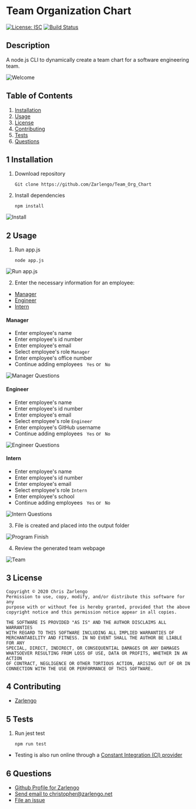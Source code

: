 # Team Organization Chart
[![License: ISC](https://img.shields.io/badge/License-ISC-blue.svg)](https://opensource.org/licenses/ISC)
[![Build Status](https://travis-ci.com/Zarlengo/Team_Org_Chart.svg?branch=master)](https://travis-ci.com/Zarlengo/Team_Org_Chart)

## Description
A node.js CLI to dynamically create a team chart for a software engineering team.

![Welcome](./Assets/welcome.jpg)

## Table of Contents

1. [Installation](#1-installation)
2. [Usage](#2-usage)
3. [License](#3-license)
4. [Contributing](#4-contributing)
5. [Tests](#5-tests)
6. [Questions](#6-questions)

## 1 Installation
1. Download repository
	```
	Git clone https://github.com/Zarlengo/Team_Org_Chart
	```
2. Install dependencies
	```
	npm install
	```
 
![Install](./Assets/install.gif)

## 2 Usage

1. Run app.js
	```
	node app.js
	```

![Run app.js](./Assets/app_js.gif)

2. Enter the necessary information for an employee:
* [Manager](#manager)
* [Engineer](#engineer)
* [Intern](#intern)


#### Manager
* Enter employee's name
* Enter employee's id number
* Enter employee's email
* Select employee's role ```Manager```
* Enter employee's office number
* Continue adding employees ``` Yes``` or ``` No```

![Manager Questions](./Assets/manager.gif)

#### Engineer
* Enter employee's name
* Enter employee's id number
* Enter employee's email
* Select employee's role ```Engineer```
* Enter employee's GitHub username
* Continue adding employees ``` Yes``` or ``` No```

![Engineer Questions](./Assets/engineer.gif)

#### Intern
* Enter employee's name
* Enter employee's id number
* Enter employee's email
* Select employee's role ```Intern```
* Enter employee's school
* Continue adding employees ``` Yes``` or ``` No```

![Intern Questions](./Assets/intern.gif)

3. File is created and placed into the output folder

![Program Finish](./Assets/finish.jpg)

4. Review the generated team webpage

![Team](./Assets/team.jpg) 

## 3 License
    Copyright © 2020 Chris Zarlengo
    Permission to use, copy, modify, and/or distribute this software for any
    purpose with or without fee is hereby granted, provided that the above
    copyright notice and this permission notice appear in all copies.

    THE SOFTWARE IS PROVIDED "AS IS" AND THE AUTHOR DISCLAIMS ALL WARRANTIES
    WITH REGARD TO THIS SOFTWARE INCLUDING ALL IMPLIED WARRANTIES OF
    MERCHANTABILITY AND FITNESS. IN NO EVENT SHALL THE AUTHOR BE LIABLE FOR ANY
    SPECIAL, DIRECT, INDIRECT, OR CONSEQUENTIAL DAMAGES OR ANY DAMAGES
    WHATSOEVER RESULTING FROM LOSS OF USE, DATA OR PROFITS, WHETHER IN AN ACTION
    OF CONTRACT, NEGLIGENCE OR OTHER TORTIOUS ACTION, ARISING OUT OF OR IN
    CONNECTION WITH THE USE OR PERFORMANCE OF THIS SOFTWARE.

## 4 Contributing
* [Zarlengo](https://github.com/Zarlengo)


## 5 Tests
1. Run jest test
	```
	npm run test
	```
* Testing is also run online through a [Constant Integration (CI) provider](https://travis-ci.com/github/Zarlengo/Team_Org_Chart)

## 6 Questions
* [Github Profile for Zarlengo](https://github.com/Zarlengo)
* [Send email to christopher@zarlengo.net](mailto:christopher@zarlengo.net)
* [File an issue](https://github.com/Zarlengo/Team_Org_Chart/issues)
